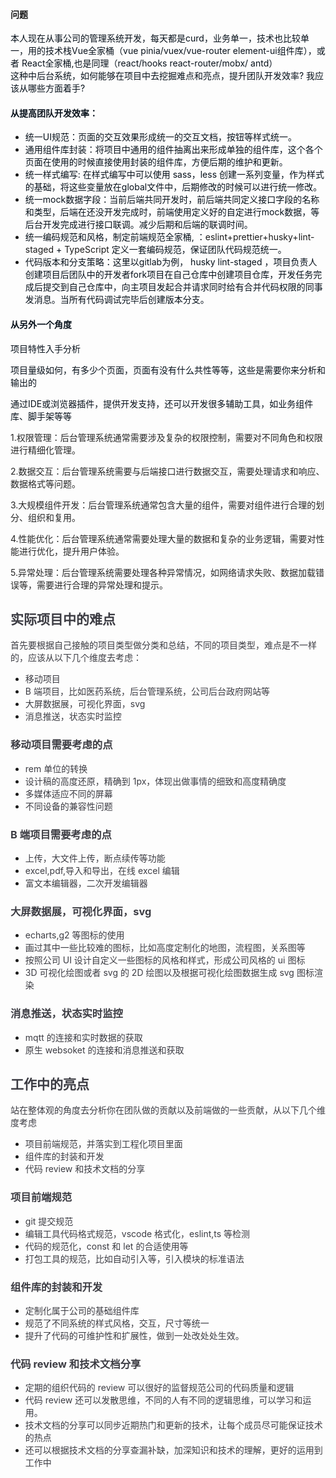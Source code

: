 #### 问题
<font style="color:rgb(7, 17, 27);">本人现在从事公司的管理系统开发，每天都是curd，业务单一，技术也比较单一，用的技术栈Vue全家桶（vue pinia/vuex/vue-router  element-ui组件库），或者 React全家桶,也是同理（react/hooks react-router/mobx/ antd）  
</font><font style="color:rgb(7, 17, 27);">这种中后台系统，如何能够在项目中去挖掘难点和亮点，提升团队开发效率? 我应该从哪些方面着手?</font>

<font style="color:rgb(7, 17, 27);"></font>

#### <font style="color:rgb(7, 17, 27);">从提高团队开发效率：</font>
+ <font style="color:rgb(7, 17, 27);">统一UI规范：页面的交互效果形成统一的交互文档，按钮等样式统一。</font>
+ <font style="color:rgb(7, 17, 27);">通用组件库封装：将项目中通用的组件抽离出来形成单独的组件库，这个各个页面在使用的时候直接使用封装的组件库，方便后期的维护和更新。</font>
+ <font style="color:rgb(7, 17, 27);">统一样式编写: 在样式编写中可以使用 sass，less 创建一系列变量，作为样式的基础，将这些变量放在global文件中，后期修改的时候可以进行统一修改。</font>
+ <font style="color:rgb(7, 17, 27);">统一mock数据字段：当前后端共同开发时，前后端共同定义接口字段的名称和类型，后端在还没开发完成时，前端使用定义好的自定进行mock数据，等后台开发完成进行接口联调。减少后期和后端的联调时间。</font>
+ <font style="color:rgb(7, 17, 27);">统一编码规范和风格，制定前端规范全家桶, ：</font>eslint+prettier+husky+lint-staged<font style="color:rgb(7, 17, 27);"> + </font>TypeScript <font style="color:rgb(7, 17, 27);">定义一套编码规范，保证团队代码规范统一。</font>
+ <font style="color:rgb(7, 17, 27);">代码版本和分支策略：这里以gitlab为例， husky lint-staged ，项目负责人创建项目后团队中的开发者fork项目在自己仓库中创建项目仓库，开发任务完成后提交到自己仓库中，向主项目发起合并请求同时给有合并代码权限的同事发消息。当所有代码调试完毕后创建版本分支。</font>

#### <font style="color:rgb(7, 17, 27);">从另外一个角度</font>
<font style="color:rgb(7, 17, 27);">项目特性入手分析</font>

<font style="color:rgb(7, 17, 27);">项目量级如何，有多少个页面，页面有没有什么共性等等，这些是需要你来分析和输出的 </font>

<font style="color:rgb(7, 17, 27);">通过IDE或浏览器插件，提供开发支持，还可以开发很多辅助工具，如业务组件库、脚手架等等</font>



<font style="color:rgb(38, 38, 38);">1.权限管理：后台管理系统通常需要涉及复杂的权限控制，需要对不同角色和权限进行精细化管理。</font>

<font style="color:rgb(38, 38, 38);">2.数据交互：后台管理系统需要与后端接口进行数据交互，需要处理请求和响应、数据格式等问题。</font>

<font style="color:rgb(38, 38, 38);">3.大规模组件开发：后台管理系统通常包含大量的组件，需要对组件进行合理的划分、组织和复用。</font>

<font style="color:rgb(38, 38, 38);">4.性能优化：后台管理系统通常需要处理大量的数据和复杂的业务逻辑，需要对性能进行优化，提升用户体验。</font>

<font style="color:rgb(38, 38, 38);">5.异常处理：后台管理系统需要处理各种异常情况，如网络请求失败、数据加载错误等，需要进行合理的异常处理和提示。</font>

<font style="color:rgb(38, 38, 38);"></font>

 

## <font style="color:rgb(60, 60, 67);">实际项目中的难点</font>
<font style="color:rgb(60, 60, 67);">首先要根据自己接触的项目类型做分类和总结，不同的项目类型，难点是不一样的，应该从以下几个维度去考虑：</font>

+ <font style="color:rgb(60, 60, 67);">移动项目</font>
+ <font style="color:rgb(60, 60, 67);">B 端项目，比如医药系统，后台管理系统，公司后台政府网站等</font>
+ <font style="color:rgb(60, 60, 67);">大屏数据展，可视化界面，svg</font>
+ <font style="color:rgb(60, 60, 67);">消息推送，状态实时监控</font>

### <font style="color:rgb(60, 60, 67);">移动项目需要考虑的点</font>
+ <font style="color:rgb(60, 60, 67);">rem 单位的转换</font>
+ <font style="color:rgb(60, 60, 67);">设计稿的高度还原，精确到 1px，体现出做事情的细致和高度精确度</font>
+ <font style="color:rgb(60, 60, 67);">多媒体适应不同的屏幕</font>
+ <font style="color:rgb(60, 60, 67);">不同设备的兼容性问题</font>

### <font style="color:rgb(60, 60, 67);">B 端项目需要考虑的点</font>
+ <font style="color:rgb(60, 60, 67);">上传，大文件上传，断点续传等功能</font>
+ <font style="color:rgb(60, 60, 67);">excel,pdf,导入和导出，在线 excel 编辑</font>
+ <font style="color:rgb(60, 60, 67);">富文本编辑器，二次开发编辑器</font>

### <font style="color:rgb(60, 60, 67);">大屏数据展，可视化界面，svg</font>
+ <font style="color:rgb(60, 60, 67);">echarts,g2 等图标的使用</font>
+ <font style="color:rgb(60, 60, 67);">画过其中一些比较难的图标，比如高度定制化的地图，流程图，关系图等</font>
+ <font style="color:rgb(60, 60, 67);">按照公司 UI 设计自定义一些图标的风格和样式，形成公司风格的 ui 图标</font>
+ <font style="color:rgb(60, 60, 67);">3D 可视化绘图或者 svg 的 2D 绘图以及根据可视化绘图数据生成 svg 图标渲染</font>

### <font style="color:rgb(60, 60, 67);">消息推送，状态实时监控</font>
+ <font style="color:rgb(60, 60, 67);">mqtt 的连接和实时数据的获取</font>
+ <font style="color:rgb(60, 60, 67);">原生 websoket 的连接和消息推送和获取</font>

## <font style="color:rgb(60, 60, 67);">工作中的亮点</font>
<font style="color:rgb(60, 60, 67);">站在整体观的角度去分析你在团队做的贡献以及前端做的一些贡献，从以下几个维度考虑</font>

+ <font style="color:rgb(60, 60, 67);">项目前端规范，并落实到工程化项目里面</font>
+ <font style="color:rgb(60, 60, 67);">组件库的封装和开发</font>
+ <font style="color:rgb(60, 60, 67);">代码 review 和技术文档的分享</font>

### <font style="color:rgb(60, 60, 67);">项目前端规范</font>
+ <font style="color:rgb(60, 60, 67);">git 提交规范</font>
+ <font style="color:rgb(60, 60, 67);">编辑工具代码格式规范，vscode 格式化，eslint,ts 等检测</font>
+ <font style="color:rgb(60, 60, 67);">代码的规范化，const 和 let 的合适使用等</font>
+ <font style="color:rgb(60, 60, 67);">打包工具的规范，比如自动引入等，引入模块的标准语法</font>

### <font style="color:rgb(60, 60, 67);">组件库的封装和开发</font>
+ <font style="color:rgb(60, 60, 67);">定制化属于公司的基础组件库</font>
+ <font style="color:rgb(60, 60, 67);">规范了不同系统的样式风格，交互，尺寸等统一</font>
+ <font style="color:rgb(60, 60, 67);">提升了代码的可维护性和扩展性，做到一处改处处生效。</font>

### <font style="color:rgb(60, 60, 67);">代码 review 和技术文档分享</font>
+ <font style="color:rgb(60, 60, 67);">定期的组织代码的 review 可以很好的监督规范公司的代码质量和逻辑</font>
+ <font style="color:rgb(60, 60, 67);">代码 review 还可以发散思维，不同的人有不同的逻辑思维，可以学习和运用。</font>
+ <font style="color:rgb(60, 60, 67);">技术文档的分享可以同步近期热门和更新的技术，让每个成员尽可能保证技术的热点</font>
+ <font style="color:rgb(60, 60, 67);">还可以根据技术文档的分享查漏补缺，加深知识和技术的理解，更好的运用到工作中</font>

